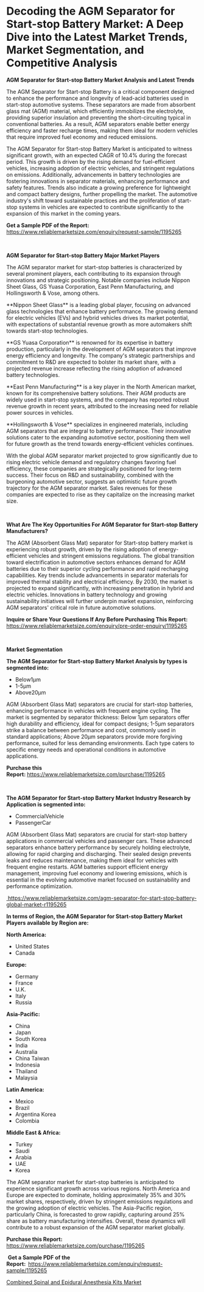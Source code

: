 <p><h1>Decoding the AGM Separator for Start-stop Battery Market: A Deep Dive into the Latest Market Trends, Market Segmentation, and Competitive Analysis</h1></p><p><strong>AGM Separator for Start-stop Battery Market Analysis and Latest Trends</strong></p>
<p><p>The AGM Separator for Start-stop Battery is a critical component designed to enhance the performance and longevity of lead-acid batteries used in start-stop automotive systems. These separators are made from absorbent glass mat (AGM) material, which efficiently immobilizes the electrolyte, providing superior insulation and preventing the short-circuiting typical in conventional batteries. As a result, AGM separators enable better energy efficiency and faster recharge times, making them ideal for modern vehicles that require improved fuel economy and reduced emissions.</p><p>The AGM Separator for Start-stop Battery Market is anticipated to witness significant growth, with an expected CAGR of 10.4% during the forecast period. This growth is driven by the rising demand for fuel-efficient vehicles, increasing adoption of electric vehicles, and stringent regulations on emissions. Additionally, advancements in battery technologies are fostering innovations in separator materials, enhancing performance and safety features. Trends also indicate a growing preference for lightweight and compact battery designs, further propelling the market. The automotive industry's shift toward sustainable practices and the proliferation of start-stop systems in vehicles are expected to contribute significantly to the expansion of this market in the coming years.</p></p>
<p><strong>Get a Sample PDF of the Report:&nbsp;</strong> <a href="https://www.reliablemarketsize.com/enquiry/request-sample/1195265?utm_campaign=3123&utm_medium=2&utm_source=Github&utm_content=ia&utm_term=22032025&utm_id=agm-separator-for-start-stop-battery">https://www.reliablemarketsize.com/enquiry/request-sample/1195265</a></p>
<p>&nbsp;</p>
<p><strong>AGM Separator for Start-stop Battery Major Market Players</strong></p>
<p><p>The AGM separator market for start-stop batteries is characterized by several prominent players, each contributing to its expansion through innovations and strategic positioning. Notable companies include Nippon Sheet Glass, GS Yuasa Corporation, East Penn Manufacturing, and Hollingsworth & Vose, among others.</p><p>**Nippon Sheet Glass** is a leading global player, focusing on advanced glass technologies that enhance battery performance. The growing demand for electric vehicles (EVs) and hybrid vehicles drives its market potential, with expectations of substantial revenue growth as more automakers shift towards start-stop technologies.</p><p>**GS Yuasa Corporation** is renowned for its expertise in battery production, particularly in the development of AGM separators that improve energy efficiency and longevity. The company's strategic partnerships and commitment to R&D are expected to bolster its market share, with a projected revenue increase reflecting the rising adoption of advanced battery technologies.</p><p>**East Penn Manufacturing** is a key player in the North American market, known for its comprehensive battery solutions. Their AGM products are widely used in start-stop systems, and the company has reported robust revenue growth in recent years, attributed to the increasing need for reliable power sources in vehicles.</p><p>**Hollingsworth & Vose** specializes in engineered materials, including AGM separators that are integral to battery performance. Their innovative solutions cater to the expanding automotive sector, positioning them well for future growth as the trend towards energy-efficient vehicles continues.</p><p>With the global AGM separator market projected to grow significantly due to rising electric vehicle demand and regulatory changes favoring fuel efficiency, these companies are strategically positioned for long-term success. Their focus on R&D and sustainability, combined with the burgeoning automotive sector, suggests an optimistic future growth trajectory for the AGM separator market. Sales revenues for these companies are expected to rise as they capitalize on the increasing market size.</p></p>
<p>&nbsp;</p>
<p><strong>What Are The Key Opportunities For AGM Separator for Start-stop Battery Manufacturers?</strong></p>
<p><p>The AGM (Absorbent Glass Mat) separator for Start-stop battery market is experiencing robust growth, driven by the rising adoption of energy-efficient vehicles and stringent emissions regulations. The global transition toward electrification in automotive sectors enhances demand for AGM batteries due to their superior cycling performance and rapid recharging capabilities. Key trends include advancements in separator materials for improved thermal stability and electrical efficiency. By 2030, the market is projected to expand significantly, with increasing penetration in hybrid and electric vehicles. Innovations in battery technology and growing sustainability initiatives will further underpin market expansion, reinforcing AGM separators' critical role in future automotive solutions.</p></p>
<p><strong>Inquire or Share Your Questions If Any Before Purchasing This Report:</strong> <a href="https://www.reliablemarketsize.com/enquiry/pre-order-enquiry/1195265?utm_campaign=3123&utm_medium=2&utm_source=Github&utm_content=ia&utm_term=22032025&utm_id=agm-separator-for-start-stop-battery">https://www.reliablemarketsize.com/enquiry/pre-order-enquiry/1195265</a></p>
<p>&nbsp;</p>
<p><strong>Market Segmentation</strong></p>
<p><strong>The AGM Separator for Start-stop Battery Market Analysis by types is segmented into:</strong></p>
<p><ul><li>Below1μm</li><li>1-5μm</li><li>Above20μm</li></ul></p>
<p><p>AGM (Absorbent Glass Mat) separators are crucial for start-stop batteries, enhancing performance in vehicles with frequent engine cycling. The market is segmented by separator thickness: Below 1μm separators offer high durability and efficiency, ideal for compact designs; 1-5μm separators strike a balance between performance and cost, commonly used in standard applications; Above 20μm separators provide more forgiving performance, suited for less demanding environments. Each type caters to specific energy needs and operational conditions in automotive applications.</p></p>
<p><strong>Purchase this Report:&nbsp;</strong><a href="https://www.reliablemarketsize.com/purchase/1195265?utm_campaign=3123&utm_medium=2&utm_source=Github&utm_content=ia&utm_term=22032025&utm_id=agm-separator-for-start-stop-battery">https://www.reliablemarketsize.com/purchase/1195265</a></p>
<p>&nbsp;</p>
<p><strong>The AGM Separator for Start-stop Battery Market Industry Research by Application is segmented into:</strong></p>
<p><ul><li>CommercialVehicle</li><li>PassengerCar</li></ul></p>
<p><p>AGM (Absorbent Glass Mat) separators are crucial for start-stop battery applications in commercial vehicles and passenger cars. These advanced separators enhance battery performance by securely holding electrolyte, allowing for rapid charging and discharging. Their sealed design prevents leaks and reduces maintenance, making them ideal for vehicles with frequent engine restarts. AGM batteries support efficient energy management, improving fuel economy and lowering emissions, which is essential in the evolving automotive market focused on sustainability and performance optimization.</p></p>
<p><a href="https://www.reliablemarketsize.com/agm-separator-for-start-stop-battery-global-market-r1195265?utm_campaign=3123&utm_medium=2&utm_source=Github&utm_content=ia&utm_term=22032025&utm_id=agm-separator-for-start-stop-battery">&nbsp;https://www.reliablemarketsize.com/agm-separator-for-start-stop-battery-global-market-r1195265</a></p>
<p><strong>In terms of Region, the AGM Separator for Start-stop Battery Market Players available by Region are:</strong></p>
<p>
    <p> <strong> North America: </strong>
        <ul>
            <li>United States</li>
            <li>Canada</li>
        </ul>
        </p> 
    <p> <strong> Europe: </strong>
        <ul>
            <li>Germany</li>
            <li>France</li>
            <li>U.K.</li>
            <li>Italy</li>
            <li>Russia</li>
        </ul>
        </p> 
    <p> <strong> Asia-Pacific: </strong>
        <ul>
            <li>China</li>
            <li>Japan</li>
            <li>South Korea</li>
            <li>India</li>
            <li>Australia</li>
            <li>China Taiwan</li>
            <li>Indonesia</li>
            <li>Thailand</li>
            <li>Malaysia</li>
        </ul>
        </p> 
    <p> <strong> Latin America: </strong>
        <ul>
            <li>Mexico</li>
            <li>Brazil</li>
            <li>Argentina Korea</li>
            <li>Colombia</li>
        </ul>
        </p> 
    <p> <strong> Middle East & Africa: </strong>
        <ul>
            <li>Turkey</li>
            <li>Saudi</li>
            <li>Arabia</li>
            <li>UAE</li>
            <li>Korea</li>
        </ul>
    </p>
    </p>
<p><p>The AGM separator market for start-stop batteries is anticipated to experience significant growth across various regions. North America and Europe are expected to dominate, holding approximately 35% and 30% market shares, respectively, driven by stringent emissions regulations and the growing adoption of electric vehicles. The Asia-Pacific region, particularly China, is forecasted to grow rapidly, capturing around 25% share as battery manufacturing intensifies. Overall, these dynamics will contribute to a robust expansion of the AGM separator market globally.</p></p>
<p><strong>Purchase this Report: </strong><a href="https://www.reliablemarketsize.com/purchase/1195265?utm_campaign=3123&utm_medium=2&utm_source=Github&utm_content=ia&utm_term=22032025&utm_id=agm-separator-for-start-stop-battery">https://www.reliablemarketsize.com/purchase/1195265</a></p>
<p>&nbsp;<strong>Get a Sample PDF of the Report:&nbsp;&nbsp;</strong><a href="https://www.reliablemarketsize.com/enquiry/request-sample/1195265?utm_campaign=3123&utm_medium=2&utm_source=Github&utm_content=ia&utm_term=22032025&utm_id=agm-separator-for-start-stop-battery">https://www.reliablemarketsize.com/enquiry/request-sample/1195265</a></p>
<p><strong></strong></p>
<p><p><a href="https://github.com/balapopepi/Market-Research-Report-List-1/blob/main/combined-spinal-and-epidural-anesthesia-kits-market.md?utm_campaign=3123&utm_medium=2&utm_source=Github&utm_content=ia&utm_term=22032025&utm_id=agm-separator-for-start-stop-battery">Combined Spinal and Epidural Anesthesia Kits Market</a></p></p>